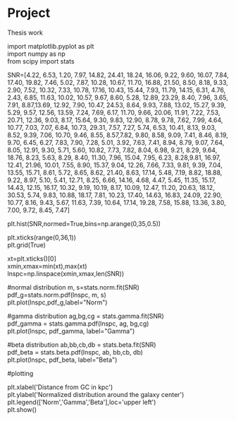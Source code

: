 # Project
Thesis work    

import matplotlib.pyplot as plt   
import numpy as np    
from scipy import stats        

SNR=[4.22,
6.53,
1.20,
7.97,
14.82,
24.41,
18.24,
16.06,
9.22,
9.60,
16.07,
7.84,
17.40,
19.82,
7.46,
5.02,
7.87,
10.28,
10.67,
11.70,
16.88,
21.50,
8.50,
8.18,
9.33,
2.90,
7.52,
10.32,
7.33,
10.78,
17.16,
10.43,
15.44,
7.93,
11.79,
14.15,
6.31,
4.76,
2.43,
6.85,
11.63,
10.02,
10.57,
9.67,
8.60,
5.28,
12.89,
23.29,
8.40,
7.96,
3.65,
7.91,
8.87,13.69,
12.92,
7.90,
10.47,
24.53,
8.64,
9.93,
7.88,
13.02,
15.27,
9.39,
5.29,
9.57,
12.56,
13.59,
7.24,
7.69,
6.17,
11.70,
9.66,
20.06,
11.91,
7.22,
7.53,
20.71,
12.36,
9.03,
8.17,
15.64,
9.30,
9.83,
12.90,
8.78,
9.78,
7.62,
7.99,
4.64,
10.77,
7.03,
7.07,
6.84,
10.73,
29.31,
7.57,
7.27,
5.74,
6.53,
10.41,
8.13,
9.03,
8.52,
9.39,
7.06,
10.70,
9.46,
8.55,
8.57,7.82,
9.80,
8.58,
9.09,
7.41,
8.46,
8.19,
9.70,
6.45,
6.27,
7.83,
7.90,
7.28,
5.01,
3.92,
7.63,
7.41,
8.94,
8.79,
9.07,
7.64,
8.05,
12.91,
9.30,
5.71,
5.60,
10.82,
7.73,
7.82,
8.04,
6.98,
9.21,
8.29,
9.64,
18.76,
8.23,
5.63,
8.29,
8.40,
11.30,
7.96,
15.04,
7.95,
6.23,
8.28,9.81,
16.97,
12.41,
21.96,
10.01,
7.55,
8.90,
15.37,
9.04,
12.26,
7.66,
7.33,
9.81,
9.39,
7.04,
13.55,
15.71,
8.61,
5.72,
8.65,
8.62,
21.40,
8.63,
17.14,
5.48,
7.19,
8.82,
18.88,
9.22,
8.97,
5.10,
5.41,
12.71,
8.25,
6.66,
14.16,
4.68,
4.47,
5.45,
11.35,
15.17,
14.43,
12.15,
16.17,
10.32,
9.19,
10.19,
8.17,
10.09,
12.47,
11.20,
20.63,
18.12,
30.53,
5.74,
9.83,
10.88,
18.17,
7.81,
10.23,
17.40,
14.63,
16.83,
24.09,
22.90,
10.77,
8.16,
9.43,
5.67,
11.63,
7.39,
10.64,
17.14,
19.28,
7.58,
15.88,
13.36,
3.80,
7.00,
9.72,
8.45,
7.47]

plt.hist(SNR,normed=True,bins=np.arange(0,35,0.5)) 

plt.xticks(range(0,36,1))         
plt.grid(True)              

xt=plt.xticks()[0]       
xmin,xmax=min(xt),max(xt)         
lnspc=np.linspace(xmin,xmax,len(SNR))         

#normal distribution
m, s=stats.norm.fit(SNR)          
pdf_g=stats.norm.pdf(lnspc, m, s)          
plt.plot(lnspc,pdf_g,label="Norm")      

#gamma distribution
ag,bg,cg = stats.gamma.fit(SNR)    
pdf_gamma = stats.gamma.pdf(lnspc, ag, bg,cg)            
plt.plot(lnspc, pdf_gamma, label="Gamma")         

#beta distribution
ab,bb,cb,db = stats.beta.fit(SNR)         
pdf_beta = stats.beta.pdf(lnspc, ab, bb,cb, db)           
plt.plot(lnspc, pdf_beta, label="Beta")         

#plotting

plt.xlabel('Distance from GC in kpc')         
plt.ylabel('Normalized distribution around the galaxy center')          
plt.legend(['Norm','Gamma','Beta'],loc='upper left')          
plt.show()       
